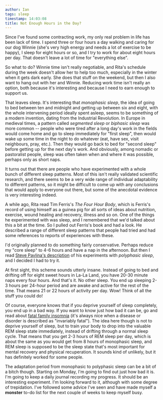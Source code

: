 ```yaml
---
author: Ian
tags: sleep
timestamp: 14:03:08
title: Not Enough Hours in the Day?
---
```

Since I've found some contracting work, my only real problem in life
has been lack of time.  I spend three or four hours a day walking and
caring for our dog Winnie (she's very high energy and needs a lot of
exercise to be happy), I sleep for eight hours or so, and I try to
work for about eight hours per day.  That doesn't leave a lot of time
for "everything else".

So what to do?  Winnie time isn't really negotiable, and Rita's
schedule during the week doesn't allow her to help too much,
especially in the winter when it gets dark early.  She does that stuff
on the weekend, but then I also want to hang out with her and Winnie.
Reducing work time isn't really an option, both because it's
interesting and because I need to earn enough to support us.

That leaves sleep.  It's interesting that *monophasic sleep*, the idea
of going to bed between ten and midnight and getting up between six
and eight, with the whole intervening period ideally spent asleep,
seems to be something of a modern invention, dating from the
Industrial Revolution.  In Europe in medieval times, a pattern called
*segmented sleep* or *biphasic sleep* was more common -- people who
were tired after a long day's work in the fields would come home and
go to sleep immediately for "first sleep", then would wake up some
time in the night to do whatever (eat, have sex, visit neighbours,
pray, etc.).  Then they would go back to bed for "second sleep" before
getting up for the next day's work.  And obviously, among nomadic or
pastoralist people, sleep was often taken when and where it was
possible, perhaps only as short naps.

It turns out that there are people who have experimented with a whole
bunch of different sleep patterns.  Most of this isn't really
validated scientific research, and there seems to be a very wide range
of individual adaptability to different patterns, so it might be
difficult to come up with any conclusions that would apply to everyone
out there, but some of the anecdotal evidence is very interesting
indeed.

A while ago, Rita read Tim Ferris's *The Four Hour Body*, which is
Ferris's record of using himself as a guinea pig for all sorts of
ideas about nutrition, exercise, wound healing and recovery, illness
and so on.  One of the things he experimented with was sleep, and I
remembered that we'd talked about this a bit at the time.  So I pulled
out Ferris's book and had a look.  He described a range of different
sleep patterns that people had tried and had some references to
reports of experiences with these.

I'd originally planned to do something fairly conservative.  Perhaps
reduce my "core sleep" to 4-6 hours and have a nap in the afternoon.
But then I read [Steve Pavlina's description][pavlina] of his
experiments with *polyphasic sleep*, and I decided I had to try it.

At first sight, this scheme sounds utterly insane.  Instead of going
to bed and drifting off for eight sweet hours in La-La Land, you have
20-30 minute naps every four hours.  And that's it.  No other sleep.
You end up sleeping 2-3 hours per 24-hour period and are awake and
active for the rest of the time.  That means 21 or 22 hours of
activity per day.  Wow!  Think of all the stuff you could do!

Of course, everyone knows that if you deprive yourself of sleep
completely, you end up in a bad way.  If you want to know just how bad
it can be, go and read about [fatal family insomnia][ffi] (it's always
nice when a disease or disorder is described as "invariably fatal").
The idea here though is not to deprive yourself of sleep, but to train
your body to drop into the valuable REM sleep state immediately,
instead of drifting through a normal sleep cycle.  That means that you
get 2-3 hours of REM sleep per day, which is about the same as you
would get from 8 hours of monophasic sleep, and REM sleep is supposed
to be the sleep state that's most important for mental recovery and
physical recuperation.  It sounds kind of unlikely, but it has
definitely worked for some people.

The adaptation period from monophasic to polyphasic sleep can be a bit
of a bitch though.  Starting on Monday, I'm going to find out just how
bad it is.  I'm going to keep a daily journal recording my progress.
It should be an interesting experiment.  I'm looking forward to it,
although with some degree of trepidation.  I've followed some advice
I've seen and have made myself a **monster** to-do list for the next
couple of weeks to keep myself busy.


[pavlina]: http://www.stevepavlina.com/blog/2005/10/polyphasic-sleep/
[ffi]: https://en.wikipedia.org/wiki/Fatal_familial_insomnia
